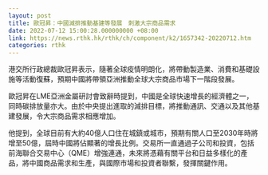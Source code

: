 ```yaml
---
layout: post
title: 歐冠昇：中國減排推動基建等發展　刺激大宗商品需求
date: 2022-07-12 15:00:28.000000000 +08:00
link: https://news.rthk.hk/rthk/ch/component/k2/1657342-20220712.htm
categories: rthk
---
```


港交所行政總裁歐冠昇表示，隨著全球疫情明朗化，將帶動製造業、消費和基礎設施等活動復蘇，預期中國將帶領亞洲推動全球大宗商品市場下一階段發展。

歐冠昇在LME亞洲金屬研討會致辭時提到，中國是全球快速增長的經濟體之一，同時碳排放量亦大。由於中央提出進取的減排目標，將推動通訊、交通以及其他基建發展，令大宗商品需求相應增加。

他提到，全球目前有大約40億人口住在城鎮或城市，預期有關人口至2030年時將增至50億，屆時中國將佔顯著的增長比例。交易所一直通過子公司和投資，包括前海聯合交易中心（QME）增強連通，未來將憑藉有關平台和日益多樣化的產品，將中國商品需求和生產，與國際市場和投資者聯繫，發揮關鍵作用。
